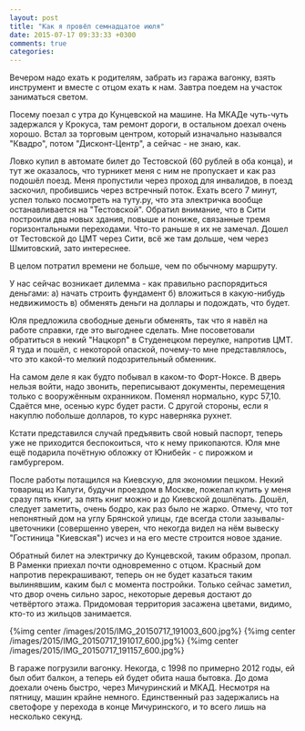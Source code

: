```yaml
---
layout: post
title: "Как я провёл семнадцатое июля"
date: 2015-07-17 09:33:33 +0300
comments: true
categories: 
---
```

Вечером надо ехать к родителям, забрать из гаража вагонку, взять инструмент и вместе с отцом ехать к нам. Завтра поедем на участок заниматься светом.

Посему поезал с утра до Кунцевской на машине. На МКАДе чуть-чуть задержался у Крокуса, там ремонт дороги, в остальном доехал очень хорошо. Встал за торговым центром, который изначально назывался "Квадро", потом "Дисконт-Центр", а сейчас - не знаю, как.

Ловко купил в автомате билет до Тестовской (60 рублей в оба конца), и тут же оказалось, что турникет меня с ним не пропускает и как раз подошёл поезд. Меня пропустили через проход для инвалидов, в поезд заскочил, пробившись через встречный поток. Ехать всего 7 минут, успел только посмотреть на туту.ру, что эта электричка вообще останавливается на "Тестовской". Обратил внимание, что в Сити построили два новых здания, повыше и пониже, связанные тремя горизонтальными переходами. Что-то раньше я их не замечал. Дошел от Тестовской до ЦМТ через Сити, всё же там дольше, чем через Шмитовский, зато интереснее.

В целом потратил времени не больше, чем по обычному маршруту.

У нас сейчас возникает дилемма - как правильно распорядиться деньгами: а) начать строить фундамент б) вложиться в какую-нибудь недвижимость в) обменять деньги на доллары и подождать, что будет.

Юля предложила свободные деньги обменять, так что я навёл на работе справки, где это выгоднее сделать. Мне посоветовали обратиться в некий "Нацкорп" в Студенецком переулке, напротив ЦМТ. Я туда и пошёл, с некоторой опаской, почему-то мне представлялось, что это какой-то мелкий подозрительный обменник. 

На самом деле я как будто побывал в каком-то Форт-Ноксе. В дверь нельзя войти, надо звонить, переписывают документы, перемещения только с вооружённым охранником. Поменял нормально, курс 57,10. Сдаётся мне, осенью курс будет расти. С другой стороны, если я накуплю побольше долларов, то курс наверняка рухнет.

Кстати представился случай предъявить свой новый паспорт, теперь уже не приходится беспокоиться, что к нему прикопаются. Юля мне ещё подарила почётную обложку от Юнибейк - с пирожком и гамбургером.

После работы потащился на Киевскую, для экономии пешком. Некий товарищ из Калуги, будучи проездом в Москве, пожелал купить у меня сразу пять книг, за пять книг можно и до Киевской дошлёпать. Дошёл, следует заметить, очень бодро, как раз было не жарко. Отмечу, что тот непонятный дом на углу Брянской улицы, где всегда столи зазывалы-цветочники (совершенно уверен, что некогда видел на нём вывеску "Гостиница "Киевская") исчез и на его месте строится новое здание. 

Обратный билет на электричку до Кунцевской, таким образом, пропал. В Раменки приехал почти одновременно с отцом. Красный дом напротив перекрашивают, теперь он не будет казаться таким вылинявшим, каким был с момента постройки. Только сейчас заметил, что двор очень сильно зарос, некоторые деревья достают до четвёртого этажа. Придомовая территория засажена цветами, видимо, кто-то из жильцов занимается.

{%img center /images/2015/IMG_20150717_191003_600.jpg%}
{%img center /images/2015/IMG_20150717_191017_600.jpg%}
{%img center /images/2015/IMG_20150717_191157_600.jpg%}

В гараже погрузили вагонку. Некогда, с 1998 по примерно 2012 годы, ей был обит балкон, а теперь ей будет обита наша бытовка. До дома доехали очень быстро, через Мичуринский и МКАД. Несмотря на пятницу, машин крайне немного. Единственный раз задержались на светофоре у перехода в конце Мичуринского, и то всего лишь на несколько секунд.